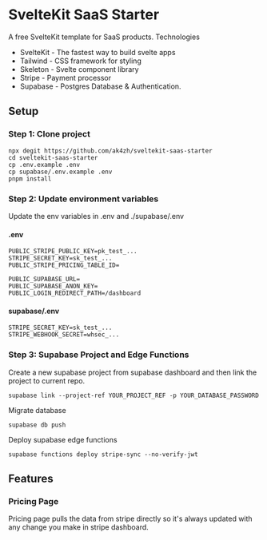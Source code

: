 # SvelteKit SaaS Starter

A free SvelteKit template for SaaS products.
Technologies

- SvelteKit - The fastest way to build svelte apps
- Tailwind - CSS framework for styling
- Skeleton - Svelte component library
- Stripe - Payment processor
- Supabase - Postgres Database & Authentication.

## Setup

### Step 1: Clone project

    npx degit https://github.com/ak4zh/sveltekit-saas-starter
    cd sveltekit-saas-starter
    cp .env.example .env
    cp supabase/.env.example .env
    pnpm install

### Step 2: Update environment variables

Update the env variables in .env and ./supabase/.env

#### .env

    PUBLIC_STRIPE_PUBLIC_KEY=pk_test_...
    STRIPE_SECRET_KEY=sk_test_...
    PUBLIC_STRIPE_PRICING_TABLE_ID=

    PUBLIC_SUPABASE_URL=
    PUBLIC_SUPABASE_ANON_KEY=
    PUBLIC_LOGIN_REDIRECT_PATH=/dashboard

#### supabase/.env

    STRIPE_SECRET_KEY=sk_test_...
    STRIPE_WEBHOOK_SECRET=whsec_...


### Step 3: Supabase Project and Edge Functions

Create a new supabase project from supabase dashboard and then link the project to current repo.

    supabase link --project-ref YOUR_PROJECT_REF -p YOUR_DATABASE_PASSWORD

Migrate database

    supabase db push

Deploy supabase edge functions

    supabase functions deploy stripe-sync --no-verify-jwt


## Features

### Pricing Page

Pricing page pulls the data from stripe directly so it's always updated with any change you make in stripe dashboard.
